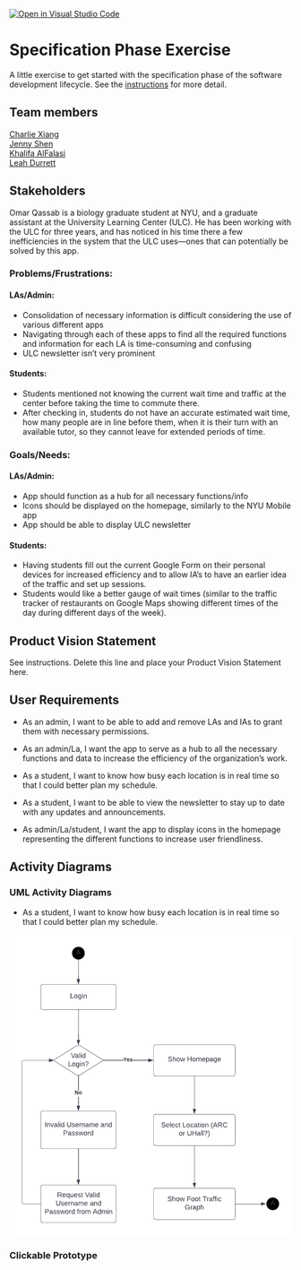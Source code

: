 [![Open in Visual Studio Code](https://classroom.github.com/assets/open-in-vscode-c66648af7eb3fe8bc4f294546bfd86ef473780cde1dea487d3c4ff354943c9ae.svg)](https://classroom.github.com/online_ide?assignment_repo_id=8553905&assignment_repo_type=AssignmentRepo)
# Specification Phase Exercise

A little exercise to get started with the specification phase of the software development lifecycle. See the [instructions](instructions.md) for more detail.

## Team members

[Charlie Xiang](https://github.com/xiang-charlie)  
[Jenny Shen](https://github.com/JennyShen10792)  
[Khalifa AlFalasi](https://github.com/Khalifa-AlFalasi)  
[Leah Durrett](https://github.com/howtofly-lab)  

## Stakeholders

Omar Qassab is a biology graduate student at NYU, and a graduate assistant at the University Learning Center (ULC). He has been working with the ULC for three years, and has noticed in his time there a few inefficiencies in the system that the ULC uses—ones that can potentially be solved by this app.


### Problems/Frustrations:

#### LAs/Admin:
- Consolidation of necessary information is difficult considering the use of various different apps
- Navigating through each of these apps to find all the required functions and information for each LA is time-consuming and confusing
- ULC newsletter isn’t very prominent

#### Students:
- Students mentioned not knowing the current wait time and traffic at the center before taking the time to commute there. 
- After checking in, students do not have an accurate estimated wait time, how many people are in line before them, when it is their turn with an available tutor, so they cannot leave for extended periods of time.


### Goals/Needs:

#### LAs/Admin:
- App should function as a hub for all necessary functions/info
- Icons should be displayed on the homepage, similarly to the NYU Mobile app
- App should be able to display ULC newsletter

#### Students:
- Having students fill out the current Google Form on their personal devices for increased efficiency and to allow IA’s to have an earlier idea of the traffic and set up sessions.
- Students would like a better gauge of wait times (similar to the traffic tracker of restaurants on Google Maps showing different times of the day during different days of the week).


## Product Vision Statement

See instructions. Delete this line and place your Product Vision Statement here.

## User Requirements

- As an admin, I want to be able to add and remove LAs and IAs to grant them with necessary permissions. 

- As an admin/La, I want the app to serve as a hub to all the necessary functions and data to increase the efficiency of the organization’s work. 

- As a student, I want to know how busy each location is in real time so that I could better plan my schedule.

- As a student, I want to be able to view the newsletter to stay up to date with any updates and announcements. 

- As admin/La/student, I want the app to display icons in the homepage representing the different functions to increase user friendliness.


## Activity Diagrams

### UML Activity Diagrams

- As a student, I want to know how busy each location is in real time so that I could better plan my schedule.

![UML Diagram for the real-time updating graph](images/Graph_UML_Diagram.png)


### Clickable Prototype
